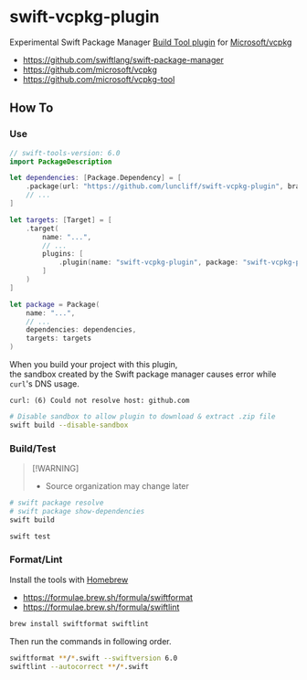 # swift-vcpkg-plugin

Experimental Swift Package Manager [Build Tool plugin](https://github.com/swiftlang/swift-package-manager/blob/main/Documentation/Plugins.md) for [Microsoft/vcpkg](https://github.com/microsoft/vcpkg)

* https://github.com/swiftlang/swift-package-manager
* https://github.com/microsoft/vcpkg
* https://github.com/microsoft/vcpkg-tool

## How To

### Use

```swift
// swift-tools-version: 6.0
import PackageDescription

let dependencies: [Package.Dependency] = [
    .package(url: "https://github.com/luncliff/swift-vcpkg-plugin", branch: "main"),
    // ...
]

let targets: [Target] = [
    .target(
        name: "...",
        // ...
        plugins: [
            .plugin(name: "swift-vcpkg-plugin", package: "swift-vcpkg-plugin")
        ]
    )
]

let package = Package(
    name: "...",
    // ...
    dependencies: dependencies,
    targets: targets
)
```

When you build your project with this plugin,  
the sandbox created by the Swift package manager causes error while `curl`'s DNS usage.

```log
curl: (6) Could not resolve host: github.com
```

```bash
# Disable sandbox to allow plugin to download & extract .zip file
swift build --disable-sandbox
```

### Build/Test

>
> [!WARNING]
> * Source organization may change later
>

```bash
# swift package resolve
# swift package show-dependencies
swift build
```

```bash
swift test
```

### Format/Lint

Install the tools with [Homebrew](https://brew.sh)

* https://formulae.brew.sh/formula/swiftformat
* https://formulae.brew.sh/formula/swiftlint

```bash
brew install swiftformat swiftlint
```

Then run the commands in following order.

```bash
swiftformat **/*.swift --swiftversion 6.0
swiftlint --autocorrect **/*.swift
```
